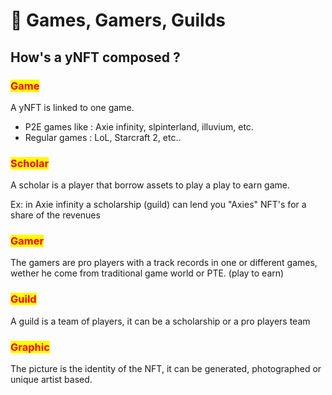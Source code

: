 # 👾 Games, Gamers, Guilds

## How's a yNFT composed ?

### <mark style="color:red;">Game</mark>

A yNFT is linked to one game.&#x20;

* P2E games like : Axie infinity, slpinterland, illuvium, etc.&#x20;
* Regular games : LoL, Starcraft 2, etc..

### <mark style="color:red;">Scholar</mark>

A scholar is a player that borrow assets to play a play to earn game.

Ex: in Axie infinity a scholarship (guild) can lend you "Axies" NFT's for a share of the revenues

### <mark style="color:red;">Gamer</mark>

The gamers are pro players with a track records in one or different games, wether he come from traditional game world or PTE. (play to earn)

### <mark style="color:red;">Guild</mark>

A guild is a team of players, it can be a scholarship or a pro players team

### <mark style="color:red;">Graphic</mark>

The picture is the identity of the NFT, it can be generated, photographed or unique artist based.
